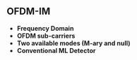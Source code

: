 ## OFDM-IM

* **Frequency Domain**
* **OFDM sub-carriers**
* **Two available modes (M-ary and null)**
* **Conventional ML Detector**
